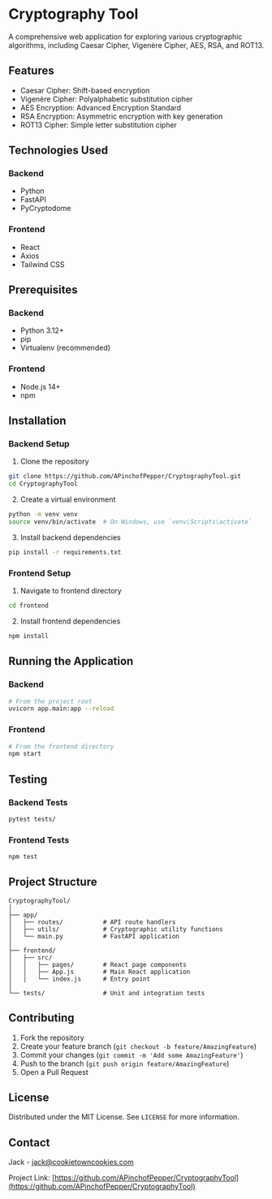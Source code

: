 # Cryptography Tool

A comprehensive web application for exploring various cryptographic algorithms, including Caesar Cipher, Vigenère Cipher, AES, RSA, and ROT13.

## Features

- Caesar Cipher: Shift-based encryption
- Vigenère Cipher: Polyalphabetic substitution cipher
- AES Encryption: Advanced Encryption Standard
- RSA Encryption: Asymmetric encryption with key generation
- ROT13 Cipher: Simple letter substitution cipher

## Technologies Used

### Backend
- Python
- FastAPI
- PyCryptodome

### Frontend
- React
- Axios
- Tailwind CSS

## Prerequisites

### Backend
- Python 3.12+
- pip
- Virtualenv (recommended)

### Frontend
- Node.js 14+
- npm

## Installation

### Backend Setup

1. Clone the repository
```bash
git clone https://github.com/APinchofPepper/CryptographyTool.git
cd CryptographyTool
```

2. Create a virtual environment
```bash
python -m venv venv
source venv/bin/activate  # On Windows, use `venv\Scripts\activate`
```

3. Install backend dependencies
```bash
pip install -r requirements.txt
```

### Frontend Setup

1. Navigate to frontend directory
```bash
cd frontend
```

2. Install frontend dependencies
```bash
npm install
```

## Running the Application

### Backend
```bash
# From the project root
uvicorn app.main:app --reload
```

### Frontend
```bash
# From the frontend directory
npm start
```

## Testing

### Backend Tests
```bash
pytest tests/
```

### Frontend Tests
```bash
npm test
```

## Project Structure

```
CryptographyTool/
│
├── app/
│   ├── routes/           # API route handlers
│   ├── utils/            # Cryptographic utility functions
│   └── main.py           # FastAPI application
│
├── frontend/
│   ├── src/
│   │   ├── pages/        # React page components
│   │   ├── App.js        # Main React application
│   │   └── index.js      # Entry point
│
└── tests/                # Unit and integration tests
```

## Contributing

1. Fork the repository
2. Create your feature branch (`git checkout -b feature/AmazingFeature`)
3. Commit your changes (`git commit -m 'Add some AmazingFeature'`)
4. Push to the branch (`git push origin feature/AmazingFeature`)
5. Open a Pull Request

## License

Distributed under the MIT License. See `LICENSE` for more information.

## Contact

Jack - jack@cookietowncookies.com

Project Link: [https://github.com/APinchofPepper/CryptographyTool](https://github.com/APinchofPepper/CryptographyTool)
